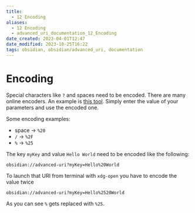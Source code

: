 ```yaml
---
title:
  - 12 Encoding
aliases:
  - 12 Encoding
  - advanced_uri_documentation_12_Encoding
date_created: 2023-04-01T12:47
date_modified: 2023-10-25T16:22
tags: obsidian, obsidian/advanced_uri, documentation
---
```

# Encoding

Special characters like `?` and spaces need to be encoded. There are many online encoders. An example is [this tool](https://www.urlencoder.io/). Simply enter the value of your parameters and use the encoded one.

Some encoding examples:

- space → `%20`
- `/` → `%2F`
- `%` → `%25`

The key `myKey` and value `Hello World` need to be encoded like the following:

```uri
obsidian://advanced-uri?myKey=Hello%20World
```

To launch that URI from terminal with `xdg-open` you have to encode the value twice

```uri
obsidian://advanced-uri?myKey=Hello%2520World
```

As you can see `%` gets replaced with `%25`.
